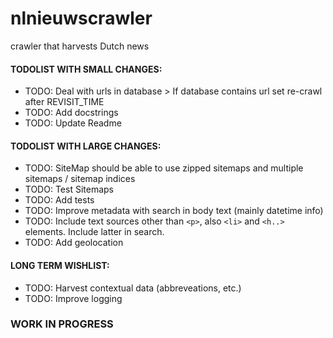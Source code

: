 # nlnieuwscrawler
crawler that harvests Dutch news

#### TODOLIST WITH SMALL CHANGES:
* TODO: Deal with urls in database > If database contains url set re-crawl after REVISIT_TIME
* TODO: Add docstrings
* TODO: Update Readme

#### TODOLIST WITH LARGE CHANGES:
* TODO: SiteMap should be able to use zipped sitemaps and multiple sitemaps / sitemap indices
* TODO: Test Sitemaps
* TODO: Add tests
* TODO: Improve metadata with search in body text (mainly datetime info)
* TODO: Include text sources other than `<p>`, also `<li>` and `<h..>` elements. Include latter in search.
* TODO: Add geolocation

#### LONG TERM WISHLIST:
* TODO: Harvest contextual data (abbreveations, etc.)
* TODO: Improve logging

### WORK IN PROGRESS